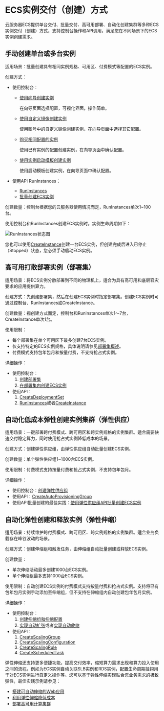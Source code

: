 # ECS实例交付（创建）方式

云服务器ECS提供单台交付、批量交付、高可用部署、自动化创建集群等多种ECS实例交付（创建）方式，支持控制台操作和API调用，满足您在不同场景下的ECS实例创建需求。

## 手动创建单台或多台实例

适用场景：批量创建具有相同实例规格、可用区、付费模式等配置的ECS实例。

创建方式：

-   使用控制台：
    -   [使用向导创建实例](/intl.zh-CN/实例/创建实例/使用向导创建实例.md)

        在向导页面选择配置，可视化界面，操作简单。

    -   [使用自定义镜像创建实例](/intl.zh-CN/实例/创建实例/使用自定义镜像创建实例.md)

        使用账号中的自定义镜像创建实例，在向导页面中选择其它配置。

    -   [购买相同配置的实例](/intl.zh-CN/实例/创建实例/购买相同配置的实例.md)

        使用已有实例的配置创建实例，在向导页面中确认配置。

    -   [使用实例启动模板创建实例](/intl.zh-CN/实例/创建实例/使用实例启动模板创建实例.md)

        使用启动模板创建实例，在向导页面中确认配置。

-   使用API RunInstances：
    -   [RunInstances](/intl.zh-CN/API参考/实例/RunInstances.md)
    -   [批量创建ECS实例](/intl.zh-CN/SDK示例/Java示例/创建ECS实例/批量创建ECS实例.md)

创建数量：控制台根据您的云服务器使用情况而定，RunInstances单次1~100台。

使用控制台和RunInstances创建ECS实例时，实例生命周期如下：

![RunInstances状态图](https://static-aliyun-doc.oss-accelerate.aliyuncs.com/assets/img/zh-CN/0075688951/p81974.png)

您也可以使用[CreateInstance](/intl.zh-CN/API参考/实例/CreateInstance.md)创建一台ECS实例，但创建完成后进入已停止（Stopped）状态，您必须手动启动ECS实例。

## 高可用打散部署实例（部署集）

适用场景：将ECS实例分散部署到不同的物理机上，适合为具有高可用和底层容灾要求的应用提供算力。

创建方式：先创建部署集，然后在创建ECS实例时指定部署集。创建ECS实例时可通过控制台、RunInstances或CreateInstance。

创建数量：视创建方式而定，控制台和RunInstances单次1～7台，CreateInstance单次1台。

使用限制：

-   每个部署集在单个可用区下最多创建7台ECS实例。
-   仅支持特定的ECS实例规格，具体说明请参见[部署集概述](/intl.zh-CN/部署与弹性/部署集/部署集概述.md)。
-   付费模式支持包年包月和按量付费，不支持抢占式实例。

详细操作：

-   使用控制台：
    1.  [创建部署集](/intl.zh-CN/部署与弹性/部署集/创建部署集.md)
    2.  [在部署集内创建ECS实例](/intl.zh-CN/部署与弹性/部署集/在部署集内创建ECS实例.md)
-   使用API：
    1.  [CreateDeploymentSet](/intl.zh-CN/API参考/部署集/CreateDeploymentSet.md)
    2.  [RunInstances](/intl.zh-CN/API参考/实例/RunInstances.md)或者[CreateInstance](/intl.zh-CN/API参考/实例/CreateInstance.md)

## 自动化低成本弹性创建实例集群（弹性供应）

适用场景：一键部署跨付费模式、跨可用区和跨实例规格的实例集群。适合需要快速交付稳定算力，同时使用抢占式实例降低成本的场景。

创建方式：创建弹性供应组，由弹性供应组自动批量创建ECS实例。

创建数量：单个弹性供应组1~1000台ECS实例。

使用限制：付费模式支持按量付费和抢占式实例，不支持包年包月。

详细操作：

-   使用控制台：[创建弹性供应组](/intl.zh-CN/部署与弹性/管理弹性供应组/创建弹性供应组.md)
-   使用API：[CreateAutoProvisioningGroup](/intl.zh-CN/API参考/弹性供应组/CreateAutoProvisioningGroup.md)
-   使用API批量创建的最佳实践：[使用弹性供应组API批量创建ECS实例](/intl.zh-CN/最佳实践/使用弹性供应组API批量创建ECS实例.md)

## 自动化弹性创建和释放实例（弹性伸缩）

适用场景：持续维护跨付费模式、跨可用区、跨实例规格的实例集群。适合业务负载存在峰谷波动的场景。

创建方式：创建伸缩组和触发任务，由伸缩组自动批量创建或释放ECS实例。

创建数量：

-   单次伸缩活动最多创建1000台ECS实例。
-   单个伸缩组最多支持1000台ECS实例。

使用限制：自动创建ECS实例的付费模式支持按量付费和抢占式实例。支持将已有包年包月实例手动添加至伸缩组，但不支持在伸缩组内自动创建包年包月实例。

详细操作：

-   使用控制台：
    1.  [创建伸缩组和伸缩配置](/intl.zh-CN/快速入门/创建伸缩组和伸缩配置.md)
    2.  [实现自动扩张](/intl.zh-CN/快速入门/实现自动扩张.md)或者[实现自动收缩](/intl.zh-CN/快速入门/实现自动收缩.md)
-   使用API：
    1.  [CreateScalingGroup](/intl.zh-CN/API参考/伸缩组/CreateScalingGroup.md)
    2.  [CreateScalingConfiguration](/intl.zh-CN/API参考/伸缩配置/CreateScalingConfiguration.md)
    3.  [CreateScalingRule](/intl.zh-CN/API参考/伸缩规则/CreateScalingRule.md)
    4.  [CreateScheduledTask](/intl.zh-CN/API参考/定时任务/CreateScheduledTask.md)

弹性伸缩还支持更多便捷功能，提高交付效率，缩短算力需求出现和算力投入使用之间的流程。例如为ECS实例自动关联SLB实例和RDS实例，配置生命周期挂钩用于对ECS实例进行自定义操作等。您可以基于弹性伸缩实现贴合您业务需求的极致弹性，最佳实践示例请参见：

-   [搭建可自动伸缩的Web应用](/intl.zh-CN/最佳实践/搭建可自动伸缩的Web应用.md)
-   [利用弹性伸缩降低成本](/intl.zh-CN/最佳实践/利用弹性伸缩降低成本.md)
-   [部署高可用计算集群](/intl.zh-CN/最佳实践/部署高可用计算集群.md)

